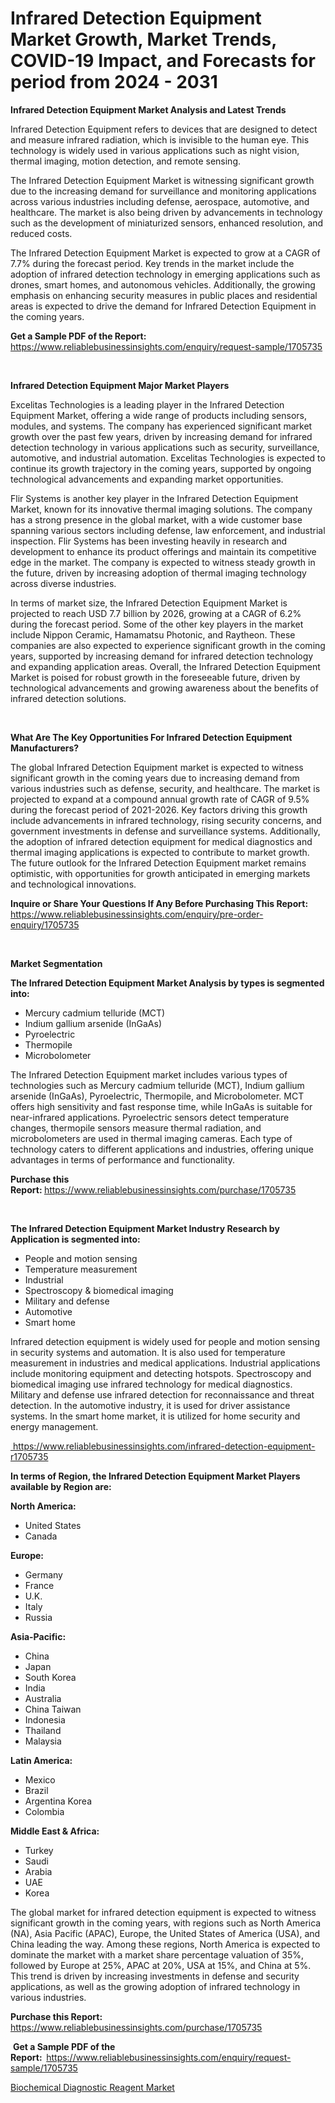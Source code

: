 <p><h1>Infrared Detection Equipment Market Growth, Market Trends, COVID-19 Impact, and Forecasts for period from 2024 - 2031</h1></p><p><strong>Infrared Detection Equipment Market Analysis and Latest Trends</strong></p>
<p><p>Infrared Detection Equipment refers to devices that are designed to detect and measure infrared radiation, which is invisible to the human eye. This technology is widely used in various applications such as night vision, thermal imaging, motion detection, and remote sensing.</p><p>The Infrared Detection Equipment Market is witnessing significant growth due to the increasing demand for surveillance and monitoring applications across various industries including defense, aerospace, automotive, and healthcare. The market is also being driven by advancements in technology such as the development of miniaturized sensors, enhanced resolution, and reduced costs.</p><p>The Infrared Detection Equipment Market is expected to grow at a CAGR of 7.7% during the forecast period. Key trends in the market include the adoption of infrared detection technology in emerging applications such as drones, smart homes, and autonomous vehicles. Additionally, the growing emphasis on enhancing security measures in public places and residential areas is expected to drive the demand for Infrared Detection Equipment in the coming years.</p></p>
<p><strong>Get a Sample PDF of the Report:&nbsp;</strong> <a href="https://www.reliablebusinessinsights.com/enquiry/request-sample/1705735">https://www.reliablebusinessinsights.com/enquiry/request-sample/1705735</a></p>
<p>&nbsp;</p>
<p><strong>Infrared Detection Equipment Major Market Players</strong></p>
<p><p>Excelitas Technologies is a leading player in the Infrared Detection Equipment Market, offering a wide range of products including sensors, modules, and systems. The company has experienced significant market growth over the past few years, driven by increasing demand for infrared detection technology in various applications such as security, surveillance, automotive, and industrial automation. Excelitas Technologies is expected to continue its growth trajectory in the coming years, supported by ongoing technological advancements and expanding market opportunities.</p><p>Flir Systems is another key player in the Infrared Detection Equipment Market, known for its innovative thermal imaging solutions. The company has a strong presence in the global market, with a wide customer base spanning various sectors including defense, law enforcement, and industrial inspection. Flir Systems has been investing heavily in research and development to enhance its product offerings and maintain its competitive edge in the market. The company is expected to witness steady growth in the future, driven by increasing adoption of thermal imaging technology across diverse industries.</p><p>In terms of market size, the Infrared Detection Equipment Market is projected to reach USD 7.7 billion by 2026, growing at a CAGR of 6.2% during the forecast period. Some of the other key players in the market include Nippon Ceramic, Hamamatsu Photonic, and Raytheon. These companies are also expected to experience significant growth in the coming years, supported by increasing demand for infrared detection technology and expanding application areas. Overall, the Infrared Detection Equipment Market is poised for robust growth in the foreseeable future, driven by technological advancements and growing awareness about the benefits of infrared detection solutions.</p></p>
<p>&nbsp;</p>
<p><strong>What Are The Key Opportunities For Infrared Detection Equipment Manufacturers?</strong></p>
<p><p>The global Infrared Detection Equipment market is expected to witness significant growth in the coming years due to increasing demand from various industries such as defense, security, and healthcare. The market is projected to expand at a compound annual growth rate of CAGR of 9.5% during the forecast period of 2021-2026. Key factors driving this growth include advancements in infrared technology, rising security concerns, and government investments in defense and surveillance systems. Additionally, the adoption of infrared detection equipment for medical diagnostics and thermal imaging applications is expected to contribute to market growth. The future outlook for the Infrared Detection Equipment market remains optimistic, with opportunities for growth anticipated in emerging markets and technological innovations.</p></p>
<p><strong>Inquire or Share Your Questions If Any Before Purchasing This Report:</strong> <a href="https://www.reliablebusinessinsights.com/enquiry/pre-order-enquiry/1705735">https://www.reliablebusinessinsights.com/enquiry/pre-order-enquiry/1705735</a></p>
<p>&nbsp;</p>
<p><strong>Market Segmentation</strong></p>
<p><strong>The Infrared Detection Equipment Market Analysis by types is segmented into:</strong></p>
<p><ul><li>Mercury cadmium telluride (MCT)</li><li>Indium gallium arsenide (InGaAs)</li><li>Pyroelectric</li><li>Thermopile</li><li>Microbolometer</li></ul></p>
<p><p>The Infrared Detection Equipment market includes various types of technologies such as Mercury cadmium telluride (MCT), Indium gallium arsenide (InGaAs), Pyroelectric, Thermopile, and Microbolometer. MCT offers high sensitivity and fast response time, while InGaAs is suitable for near-infrared applications. Pyroelectric sensors detect temperature changes, thermopile sensors measure thermal radiation, and microbolometers are used in thermal imaging cameras. Each type of technology caters to different applications and industries, offering unique advantages in terms of performance and functionality.</p></p>
<p><strong>Purchase this Report:&nbsp;</strong><a href="https://www.reliablebusinessinsights.com/purchase/1705735">https://www.reliablebusinessinsights.com/purchase/1705735</a></p>
<p>&nbsp;</p>
<p><strong>The Infrared Detection Equipment Market Industry Research by Application is segmented into:</strong></p>
<p><ul><li>People and motion sensing</li><li>Temperature measurement</li><li>Industrial</li><li>Spectroscopy & biomedical imaging</li><li>Military and defense</li><li>Automotive</li><li>Smart home</li></ul></p>
<p><p>Infrared detection equipment is widely used for people and motion sensing in security systems and automation. It is also used for temperature measurement in industries and medical applications. Industrial applications include monitoring equipment and detecting hotspots. Spectroscopy and biomedical imaging use infrared technology for medical diagnostics. Military and defense use infrared detection for reconnaissance and threat detection. In the automotive industry, it is used for driver assistance systems. In the smart home market, it is utilized for home security and energy management.</p></p>
<p><a href="https://www.reliablebusinessinsights.com/infrared-detection-equipment-r1705735">&nbsp;https://www.reliablebusinessinsights.com/infrared-detection-equipment-r1705735</a></p>
<p><strong>In terms of Region, the Infrared Detection Equipment Market Players available by Region are:</strong></p>
<p>
    <p> <strong> North America: </strong>
        <ul>
            <li>United States</li>
            <li>Canada</li>
        </ul>
        </p> 
    <p> <strong> Europe: </strong>
        <ul>
            <li>Germany</li>
            <li>France</li>
            <li>U.K.</li>
            <li>Italy</li>
            <li>Russia</li>
        </ul>
        </p> 
    <p> <strong> Asia-Pacific: </strong>
        <ul>
            <li>China</li>
            <li>Japan</li>
            <li>South Korea</li>
            <li>India</li>
            <li>Australia</li>
            <li>China Taiwan</li>
            <li>Indonesia</li>
            <li>Thailand</li>
            <li>Malaysia</li>
        </ul>
        </p> 
    <p> <strong> Latin America: </strong>
        <ul>
            <li>Mexico</li>
            <li>Brazil</li>
            <li>Argentina Korea</li>
            <li>Colombia</li>
        </ul>
        </p> 
    <p> <strong> Middle East & Africa: </strong>
        <ul>
            <li>Turkey</li>
            <li>Saudi</li>
            <li>Arabia</li>
            <li>UAE</li>
            <li>Korea</li>
        </ul>
    </p>
    </p>
<p><p>The global market for infrared detection equipment is expected to witness significant growth in the coming years, with regions such as North America (NA), Asia Pacific (APAC), Europe, the United States of America (USA), and China leading the way. Among these regions, North America is expected to dominate the market with a market share percentage valuation of 35%, followed by Europe at 25%, APAC at 20%, USA at 15%, and China at 5%. This trend is driven by increasing investments in defense and security applications, as well as the growing adoption of infrared technology in various industries.</p></p>
<p><strong>Purchase this Report: </strong><a href="https://www.reliablebusinessinsights.com/purchase/1705735">https://www.reliablebusinessinsights.com/purchase/1705735</a></p>
<p>&nbsp;<strong>Get a Sample PDF of the Report:&nbsp;&nbsp;</strong><a href="https://www.reliablebusinessinsights.com/enquiry/request-sample/1705735">https://www.reliablebusinessinsights.com/enquiry/request-sample/1705735</a></p>
<p><strong></strong></p>
<p><p><a href="https://github.com/dayanaaunders7856/Market-Research-Report-List-1/blob/main/biochemical-diagnostic-reagent-market.md">Biochemical Diagnostic Reagent Market</a></p></p>